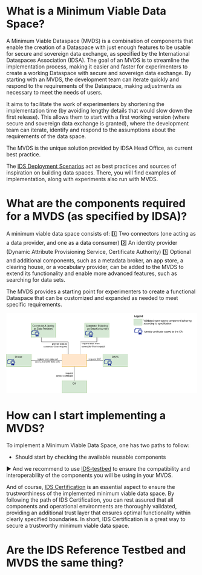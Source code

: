 # What is a Minimum Viable Data Space? 
A Minimum Viable Dataspace (MVDS) is a combination of components that enable the creation of a Dataspace with just enough features to be usable for secure and sovereign data exchange, as specified by the International Dataspaces Association (IDSA). The goal of an MVDS is to streamline the implementation process, making it easier and faster for experimenters to create a working Dataspace with secure and sovereign data exchange. By starting with an MVDS, the development team can iterate quickly and respond to the requirements of the Dataspace, making adjustments as necessary to meet the needs of users.

It aims to facilitate the work of experimenters by shortening the implementation time (by avoiding lengthy details that would slow down the first release). This allows them to start with a first working version (where secure and sovereign data exchange is granted), where the development team can iterate, identify and respond to the assumptions about the requirements of the data space. 

The MVDS is the unique solution provided by IDSA Head Office, as current best practice.

The [IDS Deployment Scenarios](https://github.com/International-Data-Spaces-Association/IDS-Deployment-Scenarios) act as best practices and sources of inspiration on building data spaces. There, you will find examples of implementation, along with experiments also run with MVDS.

# What are the components required for a MVDS (as specified by IDSA)?
A minimum viable data space consists of: 
1️⃣ Two connectors (one acting as a data provider, and one as a data consumer)
2️⃣ An identity provider (Dynamic Attribute Provisioning Service, Certificate Authority)
3️⃣ Optional and additional components, such as a metadata broker, an app store, a clearing house, or a vocabulary provider, can be added to the MVDS to extend its functionality and enable more advanced features, such as searching for data sets. 

The MVDS provides a starting point for experimenters to create a functional Dataspace that can be customized and expanded as needed to meet specific requirements.

![Minimum Viable Data Space](../pictures/MVDS-Testbed_1.0.png)

# How can I start implementing a MVDS? 
To implement a Minimum Viable Data Space, one has two paths to follow: 
- Should start by checking the available reusable components

:arrow_forward: And we recommend to use [IDS-testbed](https://github.com/International-Data-Spaces-Association/IDS-testbed) to ensure the compatibility and interoperability of the components you will be using in your MVDS.

And of course, [IDS Certification](https://internationaldataspaces.org/use/certification/) is an essential aspect to ensure the trustworthiness of the implemented minimum viable data space. By following the path of IDS Certification, you can rest assured that all components and operational environments are thoroughly validated, providing an additional trust layer that ensures optimal functionality within clearly specified boundaries. In short, IDS Certification is a great way to secure a trustworthy minimum viable data space.

# Are the IDS Reference Testbed and MVDS the same thing? 



